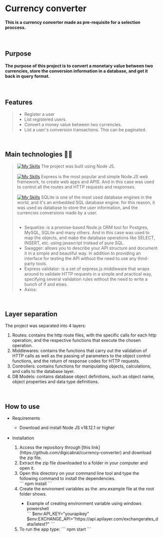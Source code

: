 # Currency converter
#### This is a currency converter made as pre-requisite for a selection proccess. 
<br />

## Purpose
#### The purpose of this project is to convert a monetary value between two currencies, store the conversion information in a database, and get it back in query format.

<br />

## Features
> - Register a user
> - List registered users.
> - Convert a money value between two currencies.
> - List a user's conversion transactions. This can be paginated.

<br />

## Main technologies :technologist:
> [![My Skills](https://skillicons.dev/icons?i=nodejs)](https://skillicons.dev) The project was built using Node JS. <br/><br/>
> [![My Skills](https://skillicons.dev/icons?i=express)](https://skillicons.dev) Express is the most popular and simple Node.JS web framework, to create web apps and APIS. And in this case was used to control all the routes and HTTP requests and responses. <br/><br/>
> [![My Skills](https://skillicons.dev/icons?i=sqlite)](https://skillicons.dev) SQLite is one of the most used database engines in the world, and it's an embedded SQL database engine.  for this reason, it was used as database to store the user information, and the currencies conversions made by a user. </br></br>
> - Sequelize: is a promise-based Node.js ORM tool for Postgres, MySQL, SQLite and many others. And in this case was used to map the objects, and make the database operations like SELECT, INSERT, etc. using javascript instead of pure SQL.
> - Swagger: allows you to describe your API structure and document it in a simple and beautiful way. In addition to providing an interface for testing the API without the need to use any third-party tools.
> - Express validator: is a set of express.js middleware that wraps around to validate HTTP requests in a simple and practical way, specifying several validation rules without the need to write a bunch of if and elses.
> - Axios: 

<br />

## Layer separation
The project was separated into 4 layers:
<ol>
    <li>Routes: contains the http route files, with the specific calls for each http operation, and the respective functions that execute the chosen operation.</li>
    <li>Middlewares: contains the functions that carry out the validation of HTTP calls as well as the passing of parameters to the object control functions, and the return of response codes for HTTP requests.</li>
    <li>Controllers: contains functions for manipulating objects, calculations, and calls to the database layer.</li>
    <li>DB Models: contains database object definitions, such as object name, object properties and data type definitions.</li>
</ol>
<br />

## How to use
<ul>
    <li>Requirements</li>
    <ul><li>Download and install Node JS v18.12.1 or higher</li></ul>
    </br>
    <li>Installation</li>
        <ol>
            <li>Access the repository through [this link](https://github.com/digicabral/currency-converter) and download the zip file.</li>
            <li>Extract the zip file downloaded to a folder in your computer and open it. </li>
            <li>Open this directory on your command line tool and type the following command to install the dependencies.</br>
                 ```
                npm install
                ```
            </li>
            <li>Create the enviroment variables as the .env.example file at the root folder shows. </li>
                <ul>
                    <li>Example of creating environment variable using windows powershell </br> 
                        ```
                        $env:API_KEY="yourapikey"
                        $env:EXCHANGE_API="https://api.apilayer.com/exchangerates_data/latest?"
                        ```
                    </li>
                </ul>
            <li>To run the app type:
                ```
                npm start
                ```
            </li>
        </ol>
</ul>